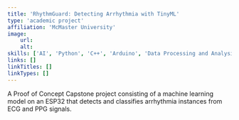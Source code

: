 ```yaml
---
title: 'RhythmGuard: Detecting Arrhythmia with TinyML'
type: 'academic project'
affiliation: 'McMaster University'
image:
    url:
    alt:
skills: ['AI', 'Python', 'C++', 'Arduino', 'Data Processing and Analysis', 'Signal Processing']
links: []
linkTitles: []
linkTypes: []
---
```

A Proof of Concept Capstone project consisting of a machine learning model on an ESP32 that detects and classifies arrhythmia instances from ECG and PPG signals.